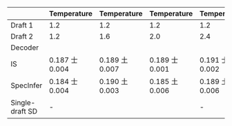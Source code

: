 |  | Temperature | Temperature | Temperature | Temperature | Temperature |
| --- | --- | --- | --- | --- | --- |
| Draft 1 | 1.2 | 1.2 | 1.2 | 1.2 | 1.2 |
| Draft 2 | 1.2 | 1.6 | 2.0 | 2.4 | N/A |
| Decoder |  |  |  |  |  |
| IS | 0.187 士 0.004 | 0.189 土 0.007 | 0.189 士 0.001 | 0.191 士 0.002 | - |
| SpecInfer | 0.184 士 0.004 | 0.190 土 0.003 | 0.185 土 0.006 | 0.189 土 0.006 |  |
| Single-draft SD | - |  |  | - | 0.190 土 0.006 |
